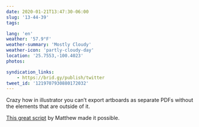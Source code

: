 ```yaml
---
date: 2020-01-21T13:47:30-06:00
slug: '13-44-39'
tags:

lang: 'en'
weather: '57.9°F'
weather-summary: 'Mostly Cloudy'
weather-icon: 'partly-cloudy-day'
location: '25.7553,-100.4023'
photos:

syndication_links:
    - https://brid.gy/publish/twitter
tweet_id: '1219707930880172032'
---
```

Crazy how in illustrator you can’t export artboards as separate PDFs without the elements that are outside of it. 

[This great script](http://www.ericson.net/content/2011/06/export-illustrator-layers-andor-artboards-as-pngs-and-pdfs/) by Matthew made it possible.